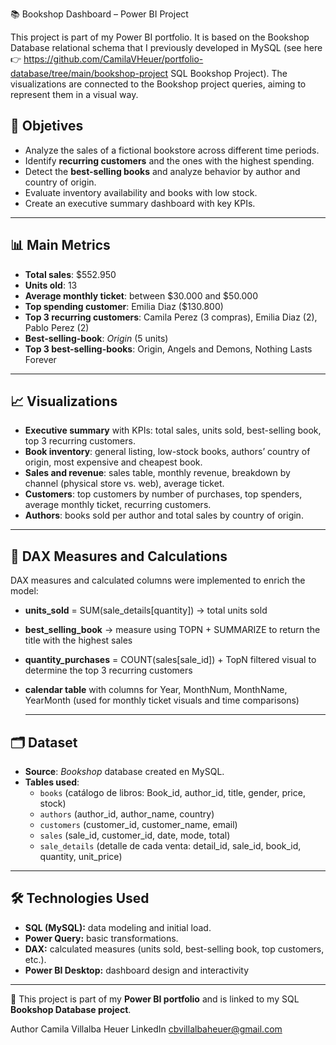 📚 Bookshop Dashboard – Power BI Project

This project is part of my Power BI portfolio. It is based on the Bookshop Database relational schema that I previously developed in MySQL (see here 👉 https://github.com/CamilaVHeuer/portfolio-database/tree/main/bookshop-project SQL Bookshop Project).
The visualizations are connected to the Bookshop project queries, aiming to represent them in a visual way.

## 🎯 Objetives
- Analyze the sales of a fictional bookstore across different time periods.
- Identify **recurring customers** and the ones with the highest spending.
- Detect the **best-selling books** and analyze behavior by author and country of origin.
- Evaluate inventory availability and books with low stock.
- Create an executive summary dashboard with key KPIs.

---

## 📊 Main Metrics
- **Total sales**: $552.950  
- **Units old**: 13  
- **Average monthly ticket**: between $30.000 and $50.000  
- **Top spending customer**: Emilia Diaz ($130.800)  
- **Top 3 recurring customers**: Camila Perez (3 compras), Emilia Diaz (2), Pablo Perez (2)  
- **Best-selling-book**: *Origin* (5 units)  
- **Top 3 best-selling-books**: Origin, Angels and Demons, Nothing Lasts Forever 

---

## 📈 Visualizations
- **Executive summary** with KPIs: total sales, units sold, best-selling book, top 3 recurring customers. 
- **Book inventory**: general listing, low-stock books, authors’ country of origin, most expensive and cheapest book.
- **Sales and revenue**: sales table, monthly revenue, breakdown by channel (physical store vs. web), average ticket.  
- **Customers**: top customers by number of purchases, top spenders, average monthly ticket, recurring customers.
- **Authors**: books sold per author and total sales by country of origin.

---

## 📐 DAX Measures and Calculations

DAX measures and calculated columns were implemented to enrich the model:
- **units_sold** = SUM(sale_details[quantity]) → total units sold
- **best_selling_book** → measure using TOPN + SUMMARIZE to return the title with the highest sales
- **quantity_purchases** = COUNT(sales[sale_id]) + TopN filtered visual to determine the top 3 recurring customers
- **calendar table** with columns for Year, MonthNum, MonthName, YearMonth (used for monthly ticket visuals and time comparisons)
  
  ---

## 🗂️ Dataset
- **Source**: *Bookshop* database created en MySQL.  
- **Tables used**:  
  - `books` (catálogo de libros: Book_id, author_id, title, gender, price, stock)  
  - `authors` (author_id, author_name, country)  
  - `customers` (customer_id, customer_name, email)  
  - `sales` (sale_id, customer_id, date, mode, total)  
  - `sale_details` (detalle de cada venta: detail_id, sale_id, book_id, quantity, unit_price)  

---

## 🛠️ Technologies Used
- **SQL (MySQL):** data modeling and initial load. 
- **Power Query:** basic transformations. 
- **DAX:** calculated measures (units sold, best-selling book, top customers, etc.).
- **Power BI Desktop:** dashboard design and interactivity 

---

📌 This project is part of my **Power BI portfolio** and is linked to my SQL **Bookshop Database project**.

Author
Camila Villalba Heuer
LinkedIn 
cbvillalbaheuer@gmail.com
